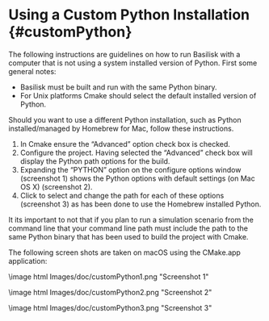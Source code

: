 # Using a Custom Python Installation {#customPython}

The following instructions are guidelines on how to run Basilisk with a computer that is not using a system installed version of Python. First some general notes:

* Basilisk must be built and run with the same Python binary.
* For Unix platforms Cmake should select the default installed version of Python.

Should you want to use a different Python installation, such as Python installed/managed by Homebrew for Mac, follow these instructions.

1. In Cmake ensure the “Advanced” option check box is checked. 
2. Configure the project. Having selected the “Advanced” check box will display the Python path options for the build.
3. Expanding the “PYTHON” option on the configure options window (screenshot 1) shows the Python options with default settings (on Mac OS X) (screenshot 2).
4. Click to select and change the path for each of these options (screenshot 3) as has been done to use the Homebrew installed Python.

It its important to not that if you plan to run a simulation scenario from the command line that your command line path must include the path to the same Python binary that has been used to build the project with Cmake. 


The following screen shots are taken on macOS using the CMake.app application:

\image html Images/doc/customPython1.png "Screenshot 1"

\image html Images/doc/customPython2.png "Screenshot 2" 

\image html Images/doc/customPython3.png "Screenshot 3" 


